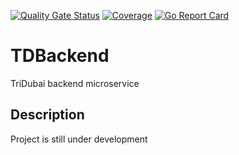 [![Quality Gate Status](https://sonarcloud.io/api/project_badges/measure?project=rehabaam_TDBackend&metric=alert_status)](https://sonarcloud.io/dashboard?id=rehabaam_TDBackend) [![Coverage](https://sonarcloud.io/api/project_badges/measure?project=rehabaam_TDBackend&metric=coverage)](https://sonarcloud.io/dashboard?id=rehabaam_TDBackend)  [![Go Report Card](https://goreportcard.com/badge/github.com/rehabaam/TDBackend)](https://goreportcard.com/report/github.com/rehabaam/TDBackend)

# TDBackend

TriDubai backend microservice

## Description

Project is still under development